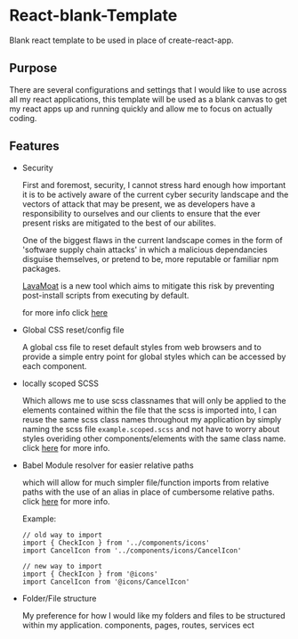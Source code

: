 # React-blank-Template
Blank react template to be used in place of create-react-app.

## Purpose
There are several configurations and settings that I would like to use across all my react applications, this template will be used as a blank canvas to get my react apps up and running quickly and allow me to focus on actually coding.

## Features
- Security

    First and foremost, security, I cannot stress hard enough how important it is to be actively aware of the current cyber security landscape and the vectors of attack that may be present, we as developers have a responsibility to ourselves and our clients to ensure that the ever present risks are mitigated to the best of our abilites. 

    One of the biggest flaws in the current landscape comes in the form of 'software supply chain attacks' in which a malicious dependancies disguise themselves, or pretend to be,   more reputable or familiar npm packages.

    [LavaMoat](https://github.com/LavaMoat/LavaMoat) is a new tool which aims to mitigate this risk by preventing post-install scripts from executing by default.

    for more info click [here](https://medium.com/metamask/how-metamasks-latest-security-tool-could-protect-smart-contract-developers-from-theft-e12da346aa53)

- Global CSS reset/config file

    A global css file to reset default styles from web browsers and to provide a simple entry point for global styles which can be accessed by each component.

- locally scoped SCSS

    Which allows me to use scss classnames that will only be applied to the elements contained within the file that the scss is imported into, I can reuse the same scss class names throughout my application by simply naming the scss file `example.scoped.scss` and not have to worry about styles overiding other components/elements with the same class name. click [here](https://dev.to/viclafouch/how-to-scope-your-css-scss-in-react-js-271a) for more info.
    
- Babel Module resolver for easier relative paths

    which will allow for much simpler file/function imports from relative paths with the use of an alias in place of cumbersome relative paths. click [here](https://www.robinwieruch.de/babel-module-resolver) for more info. 
    
    Example:
    
      // old way to import
      import { CheckIcon } from '../components/icons'
      import CancelIcon from '../components/icons/CancelIcon'
 
      // new way to import
      import { CheckIcon } from '@icons'
      import CancelIcon from '@icons/CancelIcon'
      
   
    
    
    
- Folder/File structure
    
    My preference for how I would like my folders and files to be structured within my application. components, pages, routes, services ect
